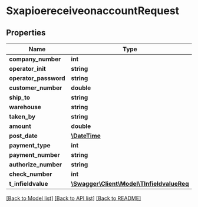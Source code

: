# SxapioereceiveonaccountRequest

## Properties
Name | Type | Description | Notes
------------ | ------------- | ------------- | -------------
**company_number** | **int** |  | [optional] 
**operator_init** | **string** |  | [optional] 
**operator_password** | **string** |  | [optional] 
**customer_number** | **double** |  | [optional] 
**ship_to** | **string** |  | [optional] 
**warehouse** | **string** |  | [optional] 
**taken_by** | **string** |  | [optional] 
**amount** | **double** |  | [optional] 
**post_date** | [**\DateTime**](\DateTime.md) |  | [optional] 
**payment_type** | **int** |  | [optional] 
**payment_number** | **string** |  | [optional] 
**authorize_number** | **string** |  | [optional] 
**check_number** | **int** |  | [optional] 
**t_infieldvalue** | [**\Swagger\Client\Model\TInfieldvalueReq**](TInfieldvalueReq.md) |  | [optional] 

[[Back to Model list]](../README.md#documentation-for-models) [[Back to API list]](../README.md#documentation-for-api-endpoints) [[Back to README]](../README.md)



